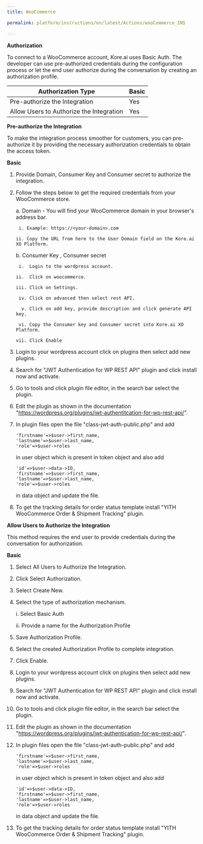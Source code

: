 ```yaml
---
title: WooCommerce

permalink: platform/instructions/en/latest/Actions/wooCommerce_INS

---
```







**Authorization**
 
To connect to a WooCommerce account, Kore.ai uses Basic Auth. The developer can use pre-authorized credentials during the configuration process or let the end user authorize during the conversation by creating an authorization profile.
 
 
 |Authorization Type                      | Basic |
 |----------------------------------------|-------|
 |Pre-authorize the Integration           |  Yes  |
 |Allow Users to Authorize the Integration|  Yes  |


**Pre-authorize the Integration**
 
 To make the integration process smoother for customers, you can pre-authorize it by providing the necessary authorization credentials to obtain the access token.

**Basic**
 
1. Provide Domain, Consumer Key and Consumer secret to authorize the integration.
   
2. Follow the steps below to get the required credentials from your WooCommerce store.
 
   a. Domain - You will find your WooCommerce domain in your browser's address bar.
   
        i. Example: https://<your-domain>.com

       ii. Copy the URL from here to the User Domain field on the Kore.ai XO Platform.
  
   b.  Consumer Key , Consumer secret
 
        i.  Login to the wordpress account.
      
       ii.  Click on woocommerce.
   
       iii. Click on Settings.
   
        iv. Click on advanced then select rest API.
  
         v. Click on add key, provide description and click generate API key.

        vi. Copy the Consumer key and Consumer secret into Kore.ai XO Platform.

       vii. Click Enable
   
4. Login to your wordpress account click on plugins then select add new plugins.

5. Search for "JWT Authentication for WP REST API" plugin and click install now and activate.

6. Go to tools and click plugin file editor, in the search bar select the plugin.

7. Edit the plugin as shown in the documentation "https://wordpress.org/plugins/jwt-authentitcation-for-wp-rest-api/".

8. In plugin files open the file "class-jwt-auth-public.php" and add
    ```
    'firstname'=>$user->first_name,
    'lastname'=>$user->last_name,
    'role'=>$user->roles
    ```
   in user object which is present in token object and also add 
    ```
    'id'=>$user->data->ID,
    'firstname'=>$user->first_name,
    'lastname'=>$user->last_name,
    'role'=>$user->roles
    ```
   in data object and update the file.

10. To get the tracking details for order status template install "YITH WooCommerce Order & Shipment Tracking" plugin.

 
**Allow Users to Authorize the Integration**

This method requires the end user to provide credentials during the conversation for authorization.
 
**Basic**
 
1. Select All Users to Authorize the Integration.
   
2. Click Select Authorization.
   
3. Select Create New.

4. Select the type of authorization mechanism. 
 
   i. Select Basic Auth
 
   ii. Provide a name for the Authorization Profile
 
5. Save Authorization Profile.
 
6. Select the created Authorization Profile to complete integration.
 
7. Click Enable.

8. Login to your wordpress account click on plugins then select add new plugins.

9. Search for "JWT Authentication for WP REST API" plugin and click install now and activate.

10. Go to tools and click plugin file editor, in the search bar select the plugin.

11. Edit the plugin as shown in the documentation "https://wordpress.org/plugins/jwt-authentication-for-wp-rest-api/".

12. In plugin files open the file "class-jwt-auth-public.php" and add
     ```
     'firstname'=>$user->first_name,
     'lastname'=>$user->last_name,
     'role'=>$user->roles
     ```
    in user object which is present in token object and also add 
     ```
     'id'=>$user->data->ID,
     'firstname'=>$user->first_name,
     'lastname'=>$user->last_name,
     'role'=>$user->roles
     ```
    in data object and update the file.

13. To get the tracking details for order status template install "YITH WooCommerce Order & Shipment Tracking" 
    plugin.

 